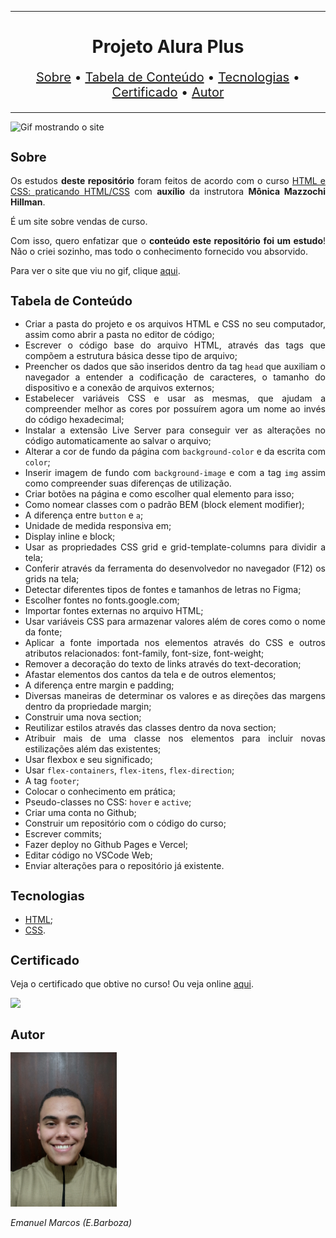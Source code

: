 <hr>

<main>
    <h1 align="center">Projeto Alura Plus</h1>
    <p align="center" style="font-size: 1.25rem;">
        <a href="#sobre">Sobre</a> •
        <a href="#tabela-de-conteudo">Tabela de Conteúdo</a> •
        <a href="#tecnologias">Tecnologias</a> •
        <a href="#certificado">Certificado</a> •
        <a href="#autor">Autor</a>
    </p>
</main>

<hr>

<img src="Alura-Plus.gif" title="Gif mostrando o site">

<section id="sobre">
    <h2 style="font-size: 1.25rem;">Sobre</h2>
    <p style="text-align: justify;">Os estudos <b>deste repositório</b> foram feitos de acordo com o curso <a href="https://cursos.alura.com.br/course/html-css-praticando-html-css">HTML e CSS: praticando HTML/CSS</a> com <b>auxílio</b> da instrutora <b>Mônica Mazzochi Hillman</b>.</p>
    <p style="text-align: justify;">É um site sobre vendas de curso.</p>
    <p style="text-align: justify;">Com isso, quero enfatizar que o <b>conteúdo este repositório foi um estudo</b>! Não o criei sozinho, mas todo o conhecimento fornecido vou absorvido.</p>
    <p style="text-align: justify;">Para ver o site que viu no gif, clique <a href="https://aluraplus-murex-rho.vercel.app/">aqui</a>.</p>
</section>

<section id="tabela-de-conteudo">
    <h2 style="font-size: 1.25rem;">Tabela de Conteúdo</h2>
    <ul style="text-align: justify;">
        <li>Criar a pasta do projeto e os arquivos HTML e CSS no seu computador, assim como abrir a pasta no editor de código;</li>
        <li>Escrever o código base do arquivo HTML, através das tags que compõem a estrutura básica desse tipo de arquivo;</li>
        <li>Preencher os dados que são inseridos dentro da tag <code>head</code> que auxiliam o navegador a entender a codificação de caracteres, o tamanho do dispositivo e a conexão de arquivos externos;</li>
        <li>Estabelecer variáveis CSS e usar as mesmas, que ajudam a compreender melhor as cores por possuírem agora um nome ao invés do código hexadecimal;</li>
        <li>Instalar a extensão Live Server para conseguir ver as alterações no código automaticamente ao salvar o arquivo;</li>
        <li>Alterar a cor de fundo da página com <code>background-color</code> e da escrita com <code>color</code>;</li>
        <li>Inserir imagem de fundo com <code>background-image</code> e com a tag <code>img</code> assim como compreender suas diferenças de utilização.</li>
        <li>Criar botões na página e como escolher qual elemento para isso;</li>
        <li>Como nomear classes com o padrão BEM (block element modifier);</li>
        <li>A diferença entre <code>button</code> e <code>a</code>;</li>
        <li>Unidade de medida responsiva em;</li>
        <li>Display inline e block;</li>
        <li>Usar as propriedades CSS grid e grid-template-columns para dividir a tela;</li>
        <li>Conferir através da ferramenta do desenvolvedor no navegador (F12) os grids na tela;</li>
        <li>Detectar diferentes tipos de fontes e tamanhos de letras no Figma;</li>
        <li>Escolher fontes no fonts.google.com;</li>
        <li>Importar fontes externas no arquivo HTML;</li>
        <li>Usar variáveis CSS para armazenar valores além de cores como o nome da fonte;</li>
        <li>Aplicar a fonte importada nos elementos através do CSS e outros atributos relacionados: font-family, font-size, font-weight;</li>
        <li>Remover a decoração do texto de links através do text-decoration;</li>
        <li>Afastar elementos dos cantos da tela e de outros elementos;</li>
        <li>A diferença entre margin e padding;</li>
        <li>Diversas maneiras de determinar os valores e as direções das margens dentro da propriedade margin;</li>
        <li>Construir uma nova section;</li>
        <li>Reutilizar estilos através das classes dentro da nova section;</li>
        <li>Atribuir mais de uma classe nos elementos para incluir novas estilizações além das existentes;</li>
        <li>Usar flexbox e seu significado;</li>
        <li>Usar <code>flex-containers</code>, <code>flex-itens</code>, <code>flex-direction</code>;</li>
        <li>A tag <code>footer</code>;</li>
        <li>Colocar o conhecimento em prática;</li>
        <li>Pseudo-classes no CSS: <code>hover</code> e <code>active</code>;</li>
        <li>Criar uma conta no Github;</li>
        <li>Construir um repositório com o código do curso;</li>
        <li>Escrever commits;</li>
        <li>Fazer deploy no Github Pages e Vercel;</li>
        <li>Editar código no VSCode Web;</li>
        <li>Enviar alterações para o repositório já existente.</li>
    </ul>
</section>

<section id="tecnologias">
    <h2 style="font-size: 1.25rem;">Tecnologias</h2>
    <ul>
        <li><a href="https://developer.mozilla.org/pt-BR/docs/Web/HTML">HTML</a>;</li>
        <li><a href="https://developer.mozilla.org/pt-BR/docs/Web/CSS">CSS</a>.</li>
    </ul>
</section>

<section id="certificado">
    <h2 style="font-size: 1.25rem;">Certificado</h2>
    <p style="text-align: justify;">Veja o certificado que obtive no curso! Ou veja online <a href="https://cursos.alura.com.br/certificate/ebarbozadev/css-dispondo-elementos-flexbox-grid">aqui</a>.</p>
    <img src="Certificado de Conclusão HTML e CSS Praticando HTML-CSS.jpg">
</section>

<section id="autor">
    <h2 style="font-size: 1.25rem;">Autor</h2>
    <img src="foto.jpg" width="170">
    <p style="text-align: justify;"><i>Emanuel Marcos (E.Barboza)<i></p>
</section>
